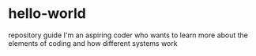 # hello-world
repository guide
I'm an aspiring coder who wants to learn more about the elements of coding and how different systems work
